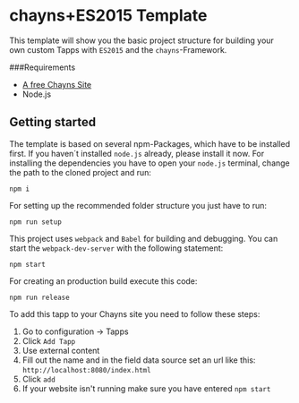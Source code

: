 # chayns+ES2015 Template

This template will show you the basic project structure for building your own custom Tapps with `ES2015` and the `chayns`-Framework.

###Requirements

* [A free Chayns Site](https://chayns.tobit.software/)
* Node.js

## Getting started

The template is based on several npm-Packages, which have to be installed first. If you haven´t installed `node.js` already, please install it now.
For installing the dependencies you have to open your `node.js` terminal, change the path to the cloned project and run:

```
npm i
```

For setting up the recommended folder structure you just have to run:

```
npm run setup
```

This project uses `webpack` and `Babel` for building and debugging. You can start the `webpack-dev-server` with the following statement:

```
npm start
```

For creating an production build execute this code:

```
npm run release
```

To add this tapp to your Chayns site you need to follow these steps:

1. Go to configuration -> Tapps
2. Click ```Add Tapp```
3. Use external content
4. Fill out the name and in the field data source set an url like this: ```http://localhost:8080/index.html```
5. Click ```add```
6. If your website isn't running make sure you have entered ```npm start```
